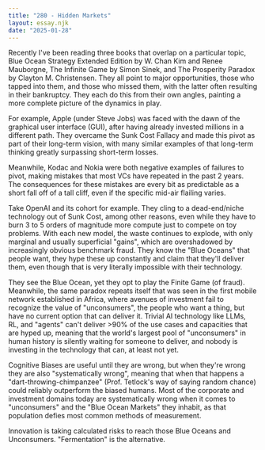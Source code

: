 ```yaml
---
title: "280 - Hidden Markets"
layout: essay.njk
date: "2025-01-28"
---
```


Recently I've been reading three books that overlap on a particular topic, Blue Ocean Strategy Extended Edition by W. Chan Kim and Renee Mauborgne, The Infinite Game by Simon Sinek, and The Prosperity Paradox by Clayton M. Christensen. They all point to major opportunities, those who tapped into them, and those who missed them, with the latter often resulting in their bankruptcy. They each do this from their own angles, painting a more complete picture of the dynamics in play.

For example, Apple (under Steve Jobs) was faced with the dawn of the graphical user interface (GUI), after having already invested millions in a different path. They overcame the Sunk Cost Fallacy and made this pivot as part of their long-term vision, with many similar examples of that long-term thinking greatly surpassing short-term losses.

Meanwhile, Kodac and Nokia were both negative examples of failures to pivot, making mistakes that most VCs have repeated in the past 2 years. The consequences for these mistakes are every bit as predictable as a short fall off of a tall cliff, even if the specific mid-air flailing varies.

Take OpenAI and its cohort for example. They cling to a dead-end/niche technology out of Sunk Cost, among other reasons, even while they have to burn 3 to 5 orders of magnitude more compute just to compete on toy problems. With each new model, the waste continues to explode, with only marginal and usually superficial "gains", which are overshadowed by increasingly obvious benchmark fraud. They know the "Blue Oceans" that people want, they hype these up constantly and claim that they'll deliver them, even though that is very literally impossible with their technology.

They see the Blue Ocean, yet they opt to play the Finite Game (of fraud). Meanwhile, the same paradox repeats itself that was seen in the first mobile network established in Africa, where avenues of investment fail to recognize the value of "unconsumers", the people who want a thing, but have no current option that can deliver it. Trivial AI technology like LLMs, RL, and "agents" can't deliver >90% of the use cases and capacities that are hyped up, meaning that the world's largest pool of "unconsumers" in human history is silently waiting for someone to deliver, and nobody is investing in the technology that can, at least not yet.

Cognitive Biases are useful until they are wrong, but when they're wrong they are also "systematically wrong", meaning that when that happens a "dart-throwing-chimpanzee" (Prof. Tetlock's way of saying random chance) could reliably outperform the biased humans. Most of the corporate and investment domains today are systematically wrong when it comes to "unconsumers" and the "Blue Ocean Markets" they inhabit, as that population defies most common methods of measurement.

Innovation is taking calculated risks to reach those Blue Oceans and Unconsumers. "Fermentation" is the alternative.

